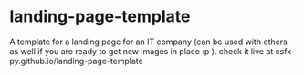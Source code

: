 # landing-page-template
A template for a landing page for an IT company (can be used with others as well if you are ready to get new images in place :p ). check it live at csfx-py.github.io/landing-page-template
